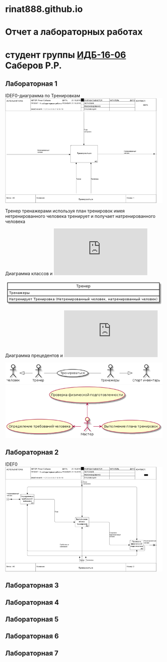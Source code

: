# rinat888.github.io
# Отчет а лабораторных работах
# студент группы [ИДБ-16-06](https://github.com/stankin/design-2018/wiki/list-idb-16-06) Саберов Р.Р.

## Лабораторная 1
IDEF0-диаграмма по Тренировкам
![none](https://github.com/Rinat888/rinat888.github.io/blob/master/01_A0.png)

Тренер тренажерами используя план тренировок имея нетренированного человека тренирует и получает натренированного человека

Диаграмма классов и ![текст](https://github.com/Rinat888/rinat888.github.io/blob/master/%D0%94%D0%B8%D0%B0%D0%B3%D1%80%D0%B0%D0%BC%D0%BC%D0%B0%20%D0%BA%D0%BB%D0%B0%D1%81%D1%81%D0%BE%D0%B2.txt)

![none](https://github.com/Rinat888/rinat888.github.io/blob/master/SYRZ20mTHTE.jpg)

Диаграмма прецедентов и ![текст](https://github.com/Rinat888/rinat888.github.io/blob/master/%D0%94%D0%B8%D0%B0%D0%B3%D1%80%D0%B0%D0%BC%D0%BC%D0%B0%20%D0%BF%D1%80%D0%B5%D1%86%D0%B5%D0%B4%D0%B5%D0%BD%D1%82%D0%BE%D0%B2.txt)

![none](https://github.com/Rinat888/rinat888.github.io/blob/master/UpwuX5rhSrs.jpg)
![none](https://github.com/Rinat888/rinat888.github.io/blob/master/RP0xhe9068LxLZ7bfM0353TivION7maQWz03CQ6mipQwXL4XyWZ35iwin2ruyWTjjFXpaY_dV8G9jibVdAIho7dqe-FZ26rpMw2scQ-yA9mbtg_wmGcZpL2ZulMy0GrgPGk15nXSeGMsofRI8M9sqAxwqCRB-KAyEDWzHXZsXxULe1URVds0d4aZh_lYIpSYEqybGdJWUaVVdTkIA2SoQ6.png)

## Лабораторная 2
IDEF0
![none](https://github.com/Rinat888/rinat888.github.io/blob/master/02_A0.png)

## Лабораторная 3

## Лабораторная 4

## Лабораторная 5

## Лабораторная 6

## Лабораторная 7
